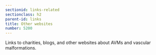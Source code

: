```yaml
---
sectionid: links-related
sectionclass: h2
parent-id: links
title: Other websites
number: 5200
---
```

Links to charities, blogs, and other websites about AVMs and vascular malformations.